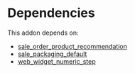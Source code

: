 # Dependencies

This addon depends on:

- [sale_order_product_recommendation](https://github.com/bringout/oca-workflow-process)
- [sale_packaging_default](https://github.com/bringout/oca-workflow-process)
- [web_widget_numeric_step](https://github.com/bringout/oca-technical)
